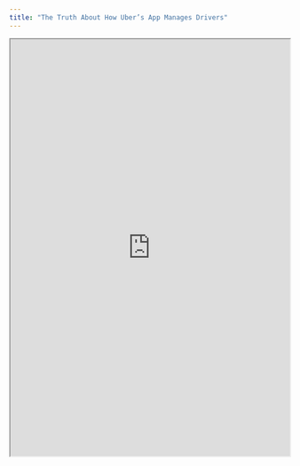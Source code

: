 ```yaml
---
title: "The Truth About How Uber’s App Manages Drivers"
---
```



<iframe height="750" width="100%" src="https://ewelton.github.io/ktest/wiki.html#The%20Truth%20About%20How%20Uber%E2%80%99s%20App%20Manages%20Drivers"></iframe>
